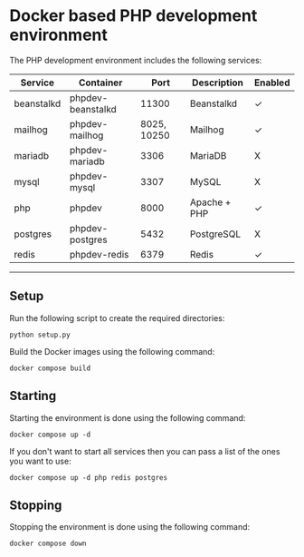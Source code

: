 # Docker based PHP development environment

The PHP development environment includes the following services:

| Service    | Container         | Port        | Description  | Enabled |
|------------|-------------------|-------------|--------------|---------|
| beanstalkd | phpdev-beanstalkd | 11300       | Beanstalkd   | ✓       |
| mailhog    | phpdev-mailhog    | 8025, 10250 | Mailhog      | ✓       |
| mariadb    | phpdev-mariadb    | 3306        | MariaDB      | X       |
| mysql      | phpdev-mysql      | 3307        | MySQL        | X       |
| php        | phpdev            | 8000        | Apache + PHP | ✓       |
| postgres   | phpdev-postgres   | 5432        | PostgreSQL   | X       |
| redis      | phpdev-redis      | 6379        | Redis        | ✓       |

-----------

## Setup

Run the following script to create the required directories:

```
python setup.py
```

Build the Docker images using the following command:

```
docker compose build
```

## Starting

Starting the environment is done using the following command:

```
docker compose up -d
```

If you don't want to start all services then you can pass a list of the ones you want to use:

```
docker compose up -d php redis postgres
```

## Stopping

Stopping the environment is done using the following command:

```
docker compose down
```
